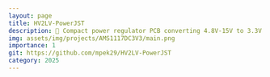```yaml
---
layout: page
title: HV2LV-PowerJST
description: 🔋 Compact power regulator PCB converting 4.8V-15V to 3.3V with JST-PH connectors & AMS1117. Open-source & Adafruit-compatible!
img: assets/img/projects/AMS1117DC3V3/main.png
importance: 1
git: https://github.com/mpek29/HV2LV-PowerJST
category: 2025
---
```



